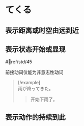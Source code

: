 # てくる

## 表示距离或时空由远到近

## 表示状态开始或显现

 #📖ref/std/45

前接动词仅能为非意志性动词  
> [!example]  
> 雨が降ってきた。  
> > 开始下雨了。  

## 表示动作的持续到此
